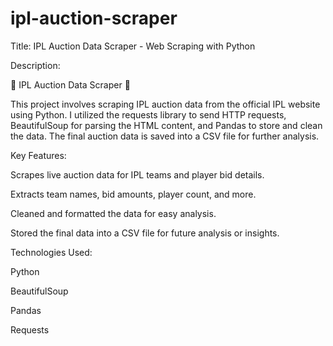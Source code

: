 # ipl-auction-scraper
Title: IPL Auction Data Scraper - Web Scraping with Python

Description:

🚀 IPL Auction Data Scraper 🏏

This project involves scraping IPL auction data from the official IPL website using Python. I utilized the requests library to send HTTP requests, BeautifulSoup for parsing the HTML content, and Pandas to store and clean the data. The final auction data is saved into a CSV file for further analysis.

Key Features:

Scrapes live auction data for IPL teams and player bid details.

Extracts team names, bid amounts, player count, and more.

Cleaned and formatted the data for easy analysis.

Stored the final data into a CSV file for future analysis or insights.

Technologies Used:

Python

BeautifulSoup

Pandas

Requests
